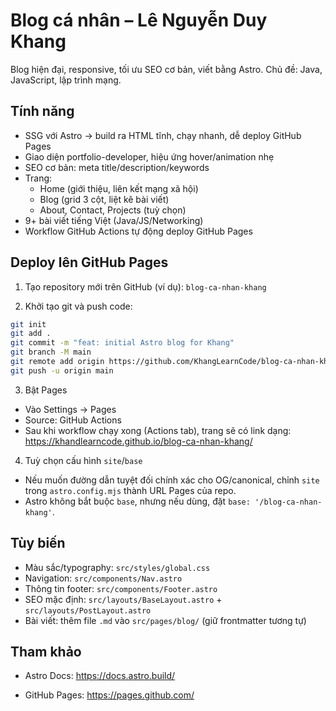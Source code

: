 # Blog cá nhân – Lê Nguyễn Duy Khang 

Blog hiện đại, responsive, tối ưu SEO cơ bản, viết bằng Astro. Chủ đề: Java, JavaScript, lập trình mạng.

## Tính năng
- SSG với Astro → build ra HTML tĩnh, chạy nhanh, dễ deploy GitHub Pages
- Giao diện portfolio-developer, hiệu ứng hover/animation nhẹ
- SEO cơ bản: meta title/description/keywords
- Trang:
  - Home (giới thiệu, liên kết mạng xã hội)
  - Blog (grid 3 cột, liệt kê bài viết)
  - About, Contact, Projects (tuỳ chọn)
- 9+ bài viết tiếng Việt (Java/JS/Networking)
- Workflow GitHub Actions tự động deploy GitHub Pages


## Deploy lên GitHub Pages

1) Tạo repository mới trên GitHub (ví dụ): `blog-ca-nhan-khang`

2) Khởi tạo git và push code:
```bash
git init
git add .
git commit -m "feat: initial Astro blog for Khang"
git branch -M main
git remote add origin https://github.com/KhangLearnCode/blog-ca-nhan-khang.git
git push -u origin main
```

3) Bật Pages
- Vào Settings → Pages
- Source: GitHub Actions
- Sau khi workflow chạy xong (Actions tab), trang sẽ có link dạng:
  https://khandlearncode.github.io/blog-ca-nhan-khang/

4) Tuỳ chọn cấu hình `site`/`base`
- Nếu muốn đường dẫn tuyệt đối chính xác cho OG/canonical, chỉnh `site` trong `astro.config.mjs` thành URL Pages của repo.
- Astro không bắt buộc `base`, nhưng nếu dùng, đặt `base: '/blog-ca-nhan-khang'`.

## Tùy biến
- Màu sắc/typography: `src/styles/global.css`
- Navigation: `src/components/Nav.astro`
- Thông tin footer: `src/components/Footer.astro`
- SEO mặc định: `src/layouts/BaseLayout.astro` + `src/layouts/PostLayout.astro`
- Bài viết: thêm file `.md` vào `src/pages/blog/` (giữ frontmatter tương tự)



## Tham khảo
- Astro Docs: https://docs.astro.build/

- GitHub Pages: https://pages.github.com/

